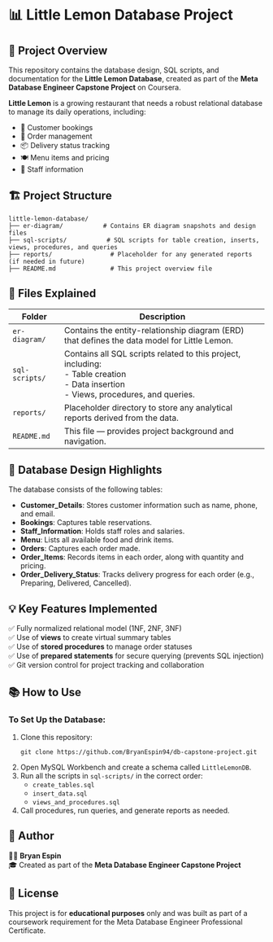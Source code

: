 # 📊 Little Lemon Database Project

## 📖 Project Overview
This repository contains the database design, SQL scripts, and documentation for the **Little Lemon Database**, created as part of the **Meta Database Engineer Capstone Project** on Coursera.

**Little Lemon** is a growing restaurant that needs a robust relational database to manage its daily operations, including:
- 📅 Customer bookings
- 🛒 Order management
- 📦 Delivery status tracking
- 🍽️ Menu items and pricing
- 💼 Staff information

## 🏗️ Project Structure
```
little-lemon-database/
├── er-diagram/           # Contains ER diagram snapshots and design files
├── sql-scripts/           # SQL scripts for table creation, inserts, views, procedures, and queries
├── reports/                # Placeholder for any generated reports (if needed in future)
├── README.md               # This project overview file
```

## 📂 Files Explained
| Folder | Description |
|---|---|
| `er-diagram/` | Contains the entity-relationship diagram (ERD) that defines the data model for Little Lemon. |
| `sql-scripts/` | Contains all SQL scripts related to this project, including:<br> - Table creation <br> - Data insertion <br> - Views, procedures, and queries. |
| `reports/` | Placeholder directory to store any analytical reports derived from the data. |
| `README.md` | This file — provides project background and navigation. |

## 📜 Database Design Highlights
The database consists of the following tables:
- **Customer_Details**: Stores customer information such as name, phone, and email.
- **Bookings**: Captures table reservations.
- **Staff_Information**: Holds staff roles and salaries.
- **Menu**: Lists all available food and drink items.
- **Orders**: Captures each order made.
- **Order_Items**: Records items in each order, along with quantity and pricing.
- **Order_Delivery_Status**: Tracks delivery progress for each order (e.g., Preparing, Delivered, Cancelled).

## 💡 Key Features Implemented
✅ Fully normalized relational model (1NF, 2NF, 3NF)  
✅ Use of **views** to create virtual summary tables  
✅ Use of **stored procedures** to manage order statuses  
✅ Use of **prepared statements** for secure querying (prevents SQL injection)  
✅ Git version control for project tracking and collaboration

## 📚 How to Use
### To Set Up the Database:
1. Clone this repository:
    ```
    git clone https://github.com/BryanEspin94/db-capstone-project.git
    ```
2. Open MySQL Workbench and create a schema called `LittleLemonDB`.
3. Run all the scripts in `sql-scripts/` in the correct order:
    - `create_tables.sql`
    - `insert_data.sql`
    - `views_and_procedures.sql`
4. Call procedures, run queries, and generate reports as needed.

## 📧 Author
👨‍💻 **Bryan Espin**  
🎓 Created as part of the **Meta Database Engineer Capstone Project**

## 📜 License
This project is for **educational purposes** only and was built as part of a coursework requirement for the Meta Database Engineer Professional Certificate.


